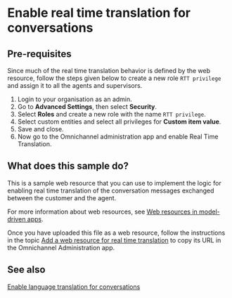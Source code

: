 # Enable real time translation for conversations

## Pre-requisites

Since much of the real time translation behavior is defined by the web resource, follow the steps given below to create a new role `RTT privilege` and assign it to all the agents and supervisors.

1. Login to your organisation as an admin.
2. Go to **Advanced Settings**, then select **Security**.
3. Select **Roles** and create a new role with the name `RTT privilege`.
4. Select custom entities and select all privileges for **Custom item value**.
5. Save and close.
6. Now go to the Omnichannel administration app and enable Real Time Translation.

## What does this sample do?

This is a sample web resource that you can use to implement the logic for enabling real time translation of the conversation messages exchanged between the customer and the agent.

For more information about web resources, see [Web resources in model-driven apps](https://docs.microsoft.com/powerapps/developer/model-driven-apps/web-resources).

Once you have uploaded this file as a web resource, follow the instructions in the topic [Add a web resource for real time translation](https://docs.microsoft.com/dynamics365/omnichannel/developer/how-to/add-web-resource-real-time-translation) to copy its URL in the Omnichannel Administration app.

## See also

[Enable language translation for conversations](https://docs.microsoft.com/dynamics365/omnichannel/administrator/enable-chat-translation)
